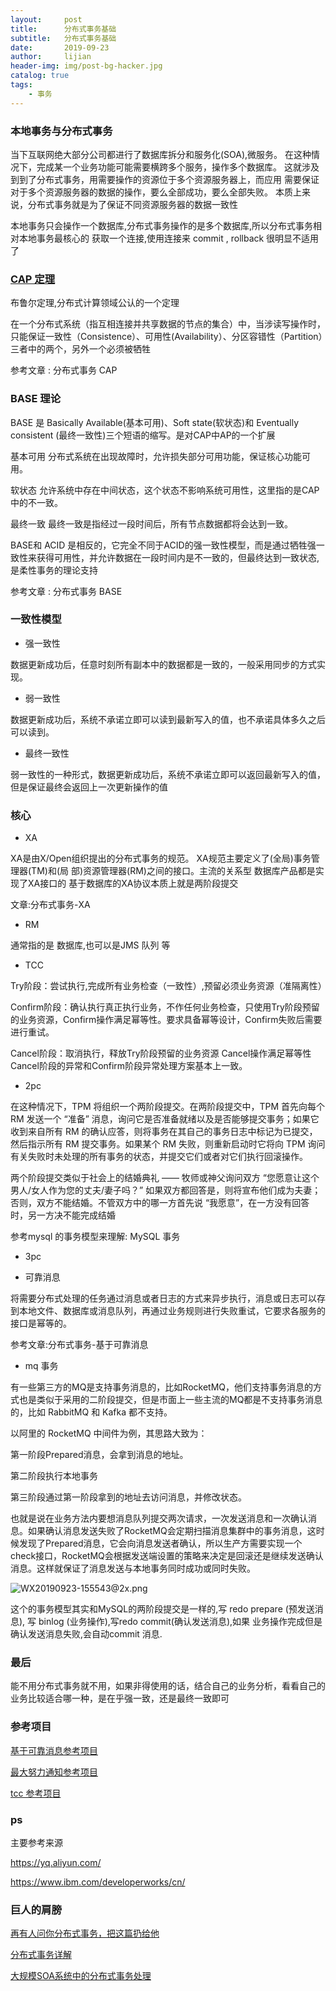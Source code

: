 ```yaml
---
layout:     post
title:      分布式事务基础
subtitle:   分布式事务基础
date:       2019-09-23
author:     lijian
header-img: img/post-bg-hacker.jpg
catalog: true
tags:
    - 事务
---
```


### 本地事务与分布式事务

当下互联网绝大部分公司都进行了数据库拆分和服务化(SOA),微服务。
在这种情况下，完成某一个业务功能可能需要横跨多个服务，操作多个数据库。
这就涉及到到了分布式事务，用需要操作的资源位于多个资源服务器上，而应用
需要保证对于多个资源服务器的数据的操作，要么全部成功，要么全部失败。
本质上来说，分布式事务就是为了保证不同资源服务器的数据一致性

本地事务只会操作一个数据库,分布式事务操作的是多个数据库,所以分布式事务相对本地事务最核心的 获取一个连接,使用连接来 commit , rollback 很明显不适用了

### [CAP 定理](http://robertgreiner.com/2014/06/cap-theorem-explained/)

布鲁尔定理,分布式计算领域公认的一个定理

在一个分布式系统（指互相连接并共享数据的节点的集合）中，当涉读写操作时，只能保证一致性（Consistence）、可用性(Availability）、分区容错性（Partition）三者中的两个，另外一个必须被牺牲
                          
参考文章 : 分布式事务 CAP

### BASE 理论

BASE 是 Basically Available(基本可用)、Soft state(软状态)和 Eventually consistent (最终一致性)三个短语的缩写。是对CAP中AP的一个扩展

 基本可用
分布式系统在出现故障时，允许损失部分可用功能，保证核心功能可用。

 软状态
允许系统中存在中间状态，这个状态不影响系统可用性，这里指的是CAP中的不一致。

 最终一致
最终一致是指经过一段时间后，所有节点数据都将会达到一致。


BASE和 ACID 是相反的，它完全不同于ACID的强一致性模型，而是通过牺牲强一致性来获得可用性，并允许数据在一段时间内是不一致的，但最终达到一致状态,是柔性事务的理论支持

参考文章 : 分布式事务 BASE

### 一致性模型

* 强一致性

数据更新成功后，任意时刻所有副本中的数据都是一致的，一般采用同步的方式实现。

* 弱一致性

数据更新成功后，系统不承诺立即可以读到最新写入的值，也不承诺具体多久之后可以读到。

* 最终一致性 

弱一致性的一种形式，数据更新成功后，系统不承诺立即可以返回最新写入的值，但是保证最终会返回上一次更新操作的值

### 核心

* XA

XA是由X/Open组织提出的分布式事务的规范。 XA规范主要定义了(全局)事务管理器(TM)和(局 部)资源管理器(RM)之间的接口。主流的关系型 数据库产品都是实现了XA接口的
基于数据库的XA协议本质上就是两阶段提交

文章:分布式事务-XA

* RM

 通常指的是 数据库,也可以是JMS 队列 等
 
* TCC

Try阶段：尝试执行,完成所有业务检查（一致性）,预留必须业务资源（准隔离性）

Confirm阶段：确认执行真正执行业务，不作任何业务检查，只使用Try阶段预留的业务资源，Confirm操作满足幂等性。要求具备幂等设计，Confirm失败后需要进行重试。
                                           
Cancel阶段：取消执行，释放Try阶段预留的业务资源 Cancel操作满足幂等性Cancel阶段的异常和Confirm阶段异常处理方案基本上一致。

* 2pc

在这种情况下，TPM 将组织一个两阶段提交。在两阶段提交中，TPM 首先向每个 RM 发送一个 “准备” 消息，询问它是否准备就绪以及是否能够提交事务；如果它收到来自所有 RM 的确认应答，则将事务在其自己的事务日志中标记为已提交，然后指示所有 RM 提交事务。如果某个 RM 失败，则重新启动时它将向 TPM 询问有关失败时未处理的所有事务的状态，并提交它们或者对它们执行回滚操作。

两个阶段提交类似于社会上的结婚典礼 —— 牧师或神父询问双方 “您愿意让这个男人/女人作为您的丈夫/妻子吗？” 如果双方都回答是，则将宣布他们成为夫妻；否则，双方不能结婚。不管双方中的哪一方首先说 “我愿意”，在一方没有回答时，另一方决不能完成结婚

参考mysql 的事务模型来理解: MySQL 事务

* 3pc

* 可靠消息

将需要分布式处理的任务通过消息或者日志的方式来异步执行，消息或日志可以存到本地文件、数据库或消息队列，再通过业务规则进行失败重试，它要求各服务的接口是幂等的。

参考文章:分布式事务-基于可靠消息

* mq 事务


有一些第三方的MQ是支持事务消息的，比如RocketMQ，他们支持事务消息的方式也是类似于采用的二阶段提交，但是市面上一些主流的MQ都是不支持事务消息的，比如 RabbitMQ 和 Kafka 都不支持。

以阿里的 RocketMQ 中间件为例，其思路大致为：

第一阶段Prepared消息，会拿到消息的地址。

第二阶段执行本地事务

第三阶段通过第一阶段拿到的地址去访问消息，并修改状态。

也就是说在业务方法内要想消息队列提交两次请求，一次发送消息和一次确认消息。如果确认消息发送失败了RocketMQ会定期扫描消息集群中的事务消息，这时候发现了Prepared消息，它会向消息发送者确认，所以生产方需要实现一个check接口，RocketMQ会根据发送端设置的策略来决定是回滚还是继续发送确认消息。这样就保证了消息发送与本地事务同时成功或同时失败。

![WX20190923-155543@2x.png](https://i.loli.net/2019/09/23/Y6jzXBVOUmQ7ypa.png)

这个的事务模型其实和MySQL的两阶段提交是一样的,写 redo prepare (预发送消息), 写 binlog (业务操作),写redo commit(确认发送消息),如果 业务操作完成但是确认发送消息失败,会自动commit 消息.

### 最后
能不用分布式事务就不用，如果非得使用的话，结合自己的业务分析，看看自己的业务比较适合哪一种，是在乎强一致，还是最终一致即可


### 参考项目

[基于可靠消息参考项目](https://www.showdoc.cc/rmq?page_id=1796661553395018)

[最大努力通知参考项目](https://www.showdoc.cc/cnben?page_id=2039688505080547)

[tcc 参考项目](https://www.txlcn.org/zh-cn/docs/preface.html)

### ps

主要参考来源 

https://yq.aliyun.com/

https://www.ibm.com/developerworks/cn/

### 巨人的肩膀

[再有人问你分布式事务，把这篇扔给他](https://www.cnblogs.com/bigben0123/p/9453830.html)

[分布式事务详解](https://blog.51cto.com/kankan/2419278)

[大规模SOA系统中的分布式事务处理](http://www.lijianlove.com/index/share/%E5%A4%A7%E8%A7%84%E6%A8%A1SOA%E7%B3%BB%E7%BB%9F%E4%B8%AD%E7%9A%84%E5%88%86%E5%B8%83%E5%BC%8F%E4%BA%8B%E5%8A%A1%E5%A4%84%E7%90%86_%E7%A8%8B%E7%AB%8B_SD2C2008.pdf)